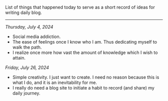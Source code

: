 List of things that happened today to serve as a short record of ideas for writing daily blog.

---

*Thursday, July 4, 2024*

- Social media addiction.
- The ease of feelings once I know who I am. Thus dedicating myself to walk the path.
- I realize once more how vast the amount of knowledge which I wish to attain.

*Friday, July 26, 2024*

- Simple creativity. I just want to create. I need no reason because this is what I do, and it is an inevitability for me.
- I really do need a blog site to initiate a habit to record (and share) my daily journey.